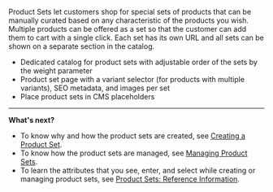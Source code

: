 Product Sets let customers shop for special sets of products that can be manually curated based on any characteristic of the products you wish.
Multiple products can be offered as a set so that the customer can add them to cart with a single click. Each set has its own URL and all sets can be shown on a separate section in the catalog.

* Dedicated catalog for product sets with adjustable order of the sets by the weight parameter
* Product set page with a variant selector (for products with multiple variants), SEO metadata, and images per set
* Place product sets in CMS placeholders

***
**What's next?**

* To know why and how the product sets are created, see [Creating a Product Set](https://documentation.spryker.com/docs/en/en/creating-a-product-set).
* To know how the product sets are managed, see [Managing Product Sets](https://documentation.spryker.com/docs/en/en/managing-product-sets).
* To learn the attributes that you see, enter, and select while creating or managing product sets, see [Product Sets: Reference Information](https://documentation.spryker.com/docs/en/en/product-sets-reference-information).